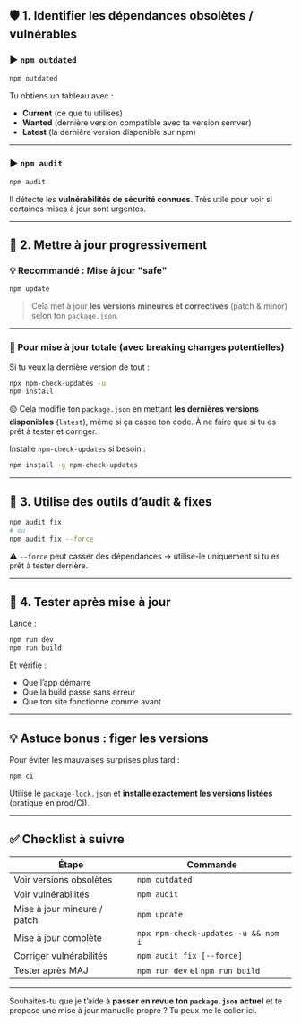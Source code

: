 ## 🛡️ 1. Identifier les dépendances obsolètes / vulnérables

### ▶️ `npm outdated`

```bash
npm outdated
```

Tu obtiens un tableau avec :

- **Current** (ce que tu utilises)
- **Wanted** (dernière version compatible avec ta version semver)
- **Latest** (la dernière version disponible sur npm)

---

### ▶️ `npm audit`

```bash
npm audit
```

Il détecte les **vulnérabilités de sécurité connues**. Très utile pour voir si certaines mises à jour sont urgentes.

---

## 🔁 2. Mettre à jour progressivement

### 💡 Recommandé : Mise à jour **"safe"**

```bash
npm update
```

> Cela met à jour **les versions mineures et correctives** (patch & minor) selon ton `package.json`.

---

### 🧨 Pour mise à jour totale (avec breaking changes potentielles)

Si tu veux la dernière version de tout :

```bash
npx npm-check-updates -u
npm install
```

🟡 Cela modifie ton `package.json` en mettant **les dernières versions disponibles** (`latest`), même si ça casse ton code. À ne faire que si tu es prêt à tester et corriger.

Installe `npm-check-updates` si besoin :

```bash
npm install -g npm-check-updates
```

---

## 🧰 3. Utilise des outils d’audit & fixes

```bash
npm audit fix
# ou
npm audit fix --force
```

⚠️ `--force` peut casser des dépendances → utilise-le uniquement si tu es prêt à tester derrière.

---

## 🧪 4. Tester après mise à jour

Lance :

```bash
npm run dev
npm run build
```

Et vérifie :

- Que l’app démarre
- Que la build passe sans erreur
- Que ton site fonctionne comme avant

---

## 💡 Astuce bonus : figer les versions

Pour éviter les mauvaises surprises plus tard :

```bash
npm ci
```

Utilise le `package-lock.json` et **installe exactement les versions listées** (pratique en prod/CI).

---

## ✅ Checklist à suivre

| Étape                         | Commande                              |
|------------------------------|----------------------------------------|
| Voir versions obsolètes      | `npm outdated`                        |
| Voir vulnérabilités          | `npm audit`                           |
| Mise à jour mineure / patch  | `npm update`                          |
| Mise à jour complète         | `npx npm-check-updates -u && npm i`   |
| Corriger vulnérabilités      | `npm audit fix [--force]`             |
| Tester après MAJ            | `npm run dev` et `npm run build`      |

---

Souhaites-tu que je t’aide à **passer en revue ton `package.json` actuel** et te propose une mise à jour manuelle propre ? Tu peux me le coller ici.